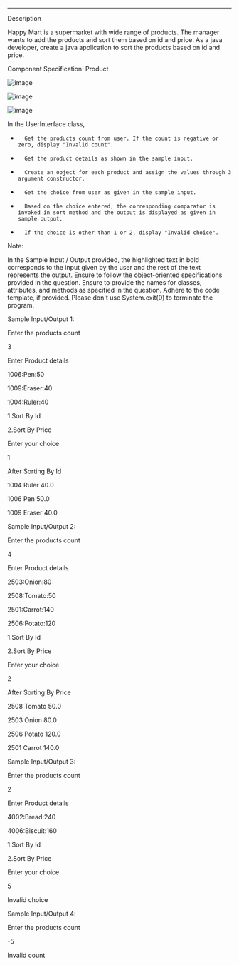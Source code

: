******
Description

Happy Mart is a supermarket with wide range of products. The manager wants to add the products and sort them based on id and price. As a java developer, create a java application to sort the products based on id and price.

Component Specification: Product

![image](https://github.com/user-attachments/assets/2d4c8e3e-0658-4a32-8dc9-42fb4e8b753a)


![image](https://github.com/user-attachments/assets/c2ad3cdb-8e94-4af3-82c8-bf01f2c33a65)


![image](https://github.com/user-attachments/assets/4aae93c6-798d-4f9b-924e-d03593723130)


In the UserInterface class,

-       Get the products count from user. If the count is negative or zero, display "Invalid count".

-       Get the product details as shown in the sample input.

-       Create an object for each product and assign the values through 3 argument constructor.

-       Get the choice from user as given in the sample input.

-       Based on the choice entered, the corresponding comparator is invoked in sort method and the output is displayed as given in sample output.

-       If the choice is other than 1 or 2, display "Invalid choice".

 

Note:

In the Sample Input / Output provided, the highlighted text in bold corresponds to the input given by the user and the rest of the text represents the output. 
Ensure to follow the object-oriented specifications provided in the question. 
Ensure to provide the names for classes, attributes, and methods as specified in the question. 
Adhere to the code template, if provided. 
Please don't use System.exit(0) to terminate the program. 
 

Sample Input/Output 1:

Enter the products count

3

Enter Product details

1006:Pen:50

1009:Eraser:40

1004:Ruler:40

1.Sort By Id

2.Sort By Price

Enter your choice

1

After Sorting By Id

1004 Ruler 40.0

1006 Pen 50.0

1009 Eraser 40.0

 

Sample Input/Output 2:

Enter the products count

4

Enter Product details

2503:Onion:80

2508:Tomato:50

2501:Carrot:140

2506:Potato:120

1.Sort By Id

2.Sort By Price

Enter your choice

2

After Sorting By Price

2508 Tomato 50.0

2503 Onion 80.0

2506 Potato 120.0

2501 Carrot 140.0

 

Sample Input/Output 3:

Enter the products count

2

Enter Product details

4002:Bread:240

4006:Biscuit:160

1.Sort By Id

2.Sort By Price

Enter your choice

5

Invalid choice

 

Sample Input/Output 4:

Enter the products count

-5

Invalid count
